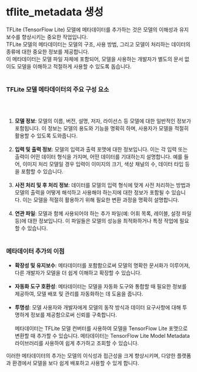 # tflite_metadata 생성

TFLite (TensorFlow Lite) 모델에 메타데이터를 추가하는 것은 모델의 이해성과 유지보수를 향상시키는 중요한 작업입니다. <br>
TFLite 모델의 메타데이터는 모델의 구조, 사용 방법, 그리고 모델이 처리하는 데이터의 종류에 대한 중요한 정보를 제공합니다.  <br>
이 메타데이터는 모델 파일 자체에 포함되어, 모델을 사용하는 개발자가 별도의 문서 없이도 모델을 이해하고 적절하게 사용할 수 있도록 돕습니다.
<br><br>
### TFLite 모델 메타데이터의 주요 구성 요소
<br><br>
1. **모델 정보**: 모델의 이름, 버전, 설명, 저자, 라이선스 등 모델에 대한 일반적인 정보가 포함됩니다. 이 정보는 모델의 용도와 기능을 명확히 하며, 사용자가 모델을 적절히 활용할 수 있도록 도와줍니다.
<br><br>
2. **입력 및 출력 정보**: 모델의 입력과 출력 포맷에 대한 정보입니다. 이는 각 입력 또는 출력이 어떤 데이터 형식을 가지며, 어떤 데이터를 기대하는지 설명합니다. 예를 들어, 이미지 처리 모델일 경우 입력이 이미지의 크기, 색상 채널의 수, 데이터 타입 등을 포함할 수 있습니다.
<br><br>
3. **사전 처리 및 후 처리 정보**: 데이터를 모델의 입력 형식에 맞게 사전 처리하는 방법과 모델의 출력을 어떻게 해석하고 사용해야 하는지에 대한 정보가 포함될 수 있습니다. 이는 모델을 적절히 활용하기 위해 필요한 변환 과정을 명확히 설명합니다.
<br><br>
4. **연관 파일**: 모델과 함께 사용되어야 하는 추가 파일(예: 어휘 목록, 레이블, 설정 파일 등)에 대한 정보입니다. 이 파일들은 모델의 성능을 최적화하거나 특정 작업에 필요할 수 있습니다.
<br><br>
### 메타데이터 추가의 이점

- **확장성 및 유지보수**: 메타데이터를 포함함으로써 모델의 명확한 문서화가 이루어져, 다른 개발자가 모델을 더 쉽게 이해하고 확장할 수 있습니다.<br><br>
- **자동화 도구 호환성**: 메타데이터는 모델을 자동화 도구와 통합할 때 필요한 정보를 제공하여, 모델 배포 및 관리를 자동화하는 데 도움을 줍니다.<br><br>
- **투명성**: 모델 사용자와 개발자에게 모델의 동작 방식과 데이터 요구사항에 대해 투명하게 정보를 제공함으로써 신뢰를 구축합니다.
<br><br>
메타데이터는 TFLite 모델 컨버터를 사용하여 모델을 TensorFlow Lite 포맷으로 변환할 때 추가할 수 있습니다. 메타데이터는 TensorFlow Lite Model Metadata 라이브러리를 사용하여 쉽게 추가하고 조회할 수 있습니다.

이러한 메타데이터의 추가는 모델의 이식성과 접근성을 크게 향상시키며, 다양한 플랫폼과 환경에서 모델을 보다 쉽게 배포하고 사용할 수 있게 합니다.
